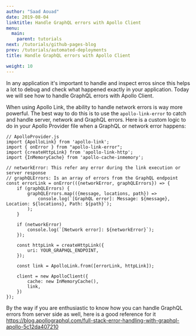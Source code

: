 ```yaml
---
author: "Saad Aouad"
date: 2019-08-04
linktitle: Handle GraphQL errors with Apollo Client
menu:
  main:
    parent: tutorials
next: /tutorials/github-pages-blog
prev: /tutorials/automated-deployments
title: Handle GraphQL errors with Apollo Client

weight: 10
---
```


In any application it's important to handle and inspect erros since this helps a lot to debug and check what happened exactly in your application. Today we will see how to handle GraphQL errors with Apollo Client.

When using Apollo Link, the ability to handle network errors is way more powerful. The best way to do this is to use the `apollo-link-error` to catch and handle server, network and GraphQL errors. Here is a custom logic to do in your Apollo Provider file when a GraphQL or network error happens:

```
// ApolloProvider.js
import {ApolloLink} from 'apollo-link';
import { onError } from "apollo-link-error";
import {createHttpLink} from 'apollo-link-http';
import {InMemoryCache} from 'apollo-cache-inmemory';

// networkError: This refer any error during the link execution or server response
// graphQLErrors: Is an array of errors from the GraphQL endpoint
const errorLink = onError(({networkError, graphQLErrors}) => {
    if (graphQLErrors) {
        graphQLErrors.map(({message, locations, path}) =>
            console.log(`[GraphQL error]: Message: ${message}, Location: ${locations}, Path: ${path}`);
        );
    }

    if (networkError)
        console.log(`[Network error]: ${networkError}`);
    });

    const httpLink = createHttpLink({
        uri: YOUR_GRAPHQL_ENDPOINT,
    });

    const link = ApolloLink.from([errorLink, httpLink]);

    client = new ApolloClient({
        cache: new InMemoryCache(),
        link,
    })
});
```

By the way if you are enthusiastic to know how you can handle GraphQL errors from server side as well, here is a good reference for it https://blog.apollographql.com/full-stack-error-handling-with-graphql-apollo-5c12da407210